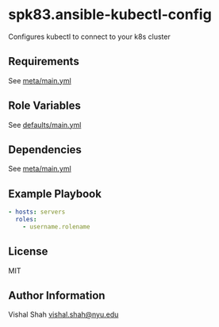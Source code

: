 spk83.ansible-kubectl-config
=============================

Configures kubectl to connect to your k8s cluster

Requirements
------------

See [meta/main.yml](meta/main.yml)

Role Variables
--------------

See [defaults/main.yml](defaults/main.yml)

Dependencies
------------

See [meta/main.yml](meta/main.yml)

Example Playbook
----------------

```yml
- hosts: servers
  roles:
    - username.rolename
```

License
-------

MIT

Author Information
------------------

Vishal Shah vishal.shah@nyu.edu
